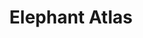 ---
title:  "Elephant Atlas"
description: "In 2013, The Great Elephant embarked on a journey to understand the alarming decline of elephant populations across Africa. National parks and wildlife staff in 18 countries with support from seven NGOs coordinated by Vulcan to carry out the most extensive pan continental elephant survey since the 1970’s.<br><br>The efforts resulted in an unprecedented store of elephant data. In 2016, the GEC partnered with The Office for Creative Research, asking us to tell the many stories of this data. Using a website as our medium, we created visualization tools to show what effects of poaching and the ivory trade have on elephant populations, and how government policies have a direct hand in affecting change. More importantly, we wanted to show what tangible actions and effects people currently have in helping improve the existing situation. These visualization tools were built for use by the general public as well as policy makers with the hope that they could best situate their actions in the larger story of conservation. Deeper interactives were balanced with accessible and educational tools to allow different types of engagement with the data.<br><br>The results of our work were unveiled with Vulcan and the Great Elephant Census at the World Conservation Congress in Hawaii in late summer 2016. We were thrilled to have been part of this multinational effort! Feel free to explore the data on the Elephant Atlas [website](https://elephant-atlas.org/).
"

category: elephant-atlas
year: 2016
for: "Vulcan"
for-link: "http://www.vulcan.com/"
with: "The OCR"
with-link: "https://ocr.nyc/"

press: <a target='_blank' href='http://www.cnn.com/2016/08/31/africa/great-elephant-census/'>CNN</a>, <a target='_blank' href='https://www.washingtonpost.com/news/worldviews/wp/2016/08/31/the-largest-ever-survey-of-elephants-in-africa-reveals-startling-declines/'>Washington Post</a>, <a target='_blank' href='https://www.theguardian.com/environment/2016/aug/31/poaching-drives-huge-30-decline-in-africas-savannah-elephants'>The Guardian</a>, <a target='_blank' href='http://news.nationalgeographic.com/2016/08/wildlife-african-elephants-population-decrease-great-elephant-census/'>National Geographic</a>
index: 2
images: ['https://player.vimeo.com/video/195576630', '1.png', '2.png']
tags: ['web', 'interactive', 'open API', 'storytelling']
---